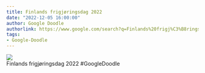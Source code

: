 ```yaml
---
title: Finlands frigjøringsdag 2022
date: "2022-12-05 16:00:00"
author: Google Doodle
authorlink: https://www.google.com/search?q=Finlands%20frigj%C3%B8ringsdag%202022
tags:
- Google-Doodle
---
```

<img src="https://www.google.com/logos/doodles/2022/finland-independence-day-2022-6753651837109670-law.gif" referrerpolicy="no-referrer"><br>Finlands frigjøringsdag 2022 #GoogleDoodle
